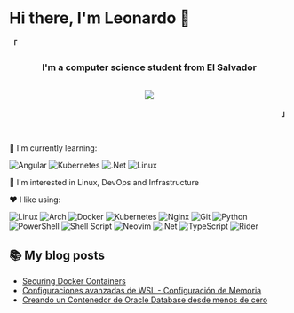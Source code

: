 # Hi there, I'm Leonardo :wave:

<!-- Profile -->
<p align="left"><strong><samp>「</samp></strong></p>
  <h3 align="center">I'm a computer science student from El Salvador</h3>
  <p align="center">
    <samp>
      <br>
        <image src="https://readme-typing-svg.herokuapp.com?font=Fira+Code&pause=1000&color=FB418C&center=true&vCenter=true&width=435&lines=I+love+learning+cool+stuff;I+like+breaking+stuff;I+like+penguins+%3C3;I+love+hacking">
      <br>
    </samp>
  </p>
<p align="right"><strong><samp>」</samp></strong></p>

<br>
<!--
| <img align="center" src="https://github-readme-stats-mu-black-50.vercel.app/api?username=lrivas3&show_icons=true&theme=radical&rank_icon=github" /> | <img align="center" src="https://github-readme-stats-mu-black-50.vercel.app/api/top-langs/?username=lrivas3&layout=compact&theme=radical" /> |
| --------- | ------- |
 -->

<!-- Others -->

:seedling: I'm currently learning:

![Angular](https://img.shields.io/badge/angular-%23DD0031.svg?style=for-the-badge&logo=angular&logoColor=white)
![Kubernetes](https://img.shields.io/badge/kubernetes-%23326ce5.svg?style=for-the-badge&logo=kubernetes&logoColor=white)
![.Net](https://img.shields.io/badge/.NET-5C2D91?style=for-the-badge&logo=.net&logoColor=white)
![Linux](https://img.shields.io/badge/Linux-FCC624?style=for-the-badge&logo=linux&logoColor=black)

:construction: I'm interested in Linux, DevOps and Infrastructure

:hearts: I like using:

![Linux](https://img.shields.io/badge/Linux-FCC624?style=for-the-badge&logo=linux&logoColor=black)
![Arch](https://img.shields.io/badge/Arch%20Linux-1793D1?logo=arch-linux&logoColor=fff&style=for-the-badge)
![Docker](https://img.shields.io/badge/docker-%230db7ed.svg?style=for-the-badge&logo=docker&logoColor=white)
![Kubernetes](https://img.shields.io/badge/kubernetes-%23326ce5.svg?style=for-the-badge&logo=kubernetes&logoColor=white)
![Nginx](https://img.shields.io/badge/nginx-%23009639.svg?style=for-the-badge&logo=nginx&logoColor=white)
![Git](https://img.shields.io/badge/git-%23F05033.svg?style=for-the-badge&logo=git&logoColor=white)
![Python](https://img.shields.io/badge/python-3670A0?style=for-the-badge&logo=python&logoColor=ffdd54)
![PowerShell](https://img.shields.io/badge/PowerShell-%235391FE.svg?style=for-the-badge&logo=powershell&logoColor=white)
![Shell Script](https://img.shields.io/badge/shell_script-%23121011.svg?style=for-the-badge&logo=gnu-bash&logoColor=white)
![Neovim](https://img.shields.io/badge/NeoVim-%2357A143.svg?&style=for-the-badge&logo=neovim&logoColor=white)
![.Net](https://img.shields.io/badge/.NET-5C2D91?style=for-the-badge&logo=.net&logoColor=white)
![TypeScript](https://img.shields.io/badge/typescript-%23007ACC.svg?style=for-the-badge&logo=typescript&logoColor=white)
![Rider](https://img.shields.io/badge/Rider-000000.svg?style=for-the-badge&logo=Rider&logoColor=white&color=black&labelColor=crimson)

<!-- Blog -->

## :books: My blog posts
<!-- BLOG-POST-LIST:START -->
- [Securing Docker Containers](https://lrivas3.hashnode.dev/securing-docker-containers)
- [Configuraciones avanzadas de WSL - Configuración de Memoria](https://lrivas3.hashnode.dev/configuraciones-avanzadas-de-wsl-configuracion-de-memoria)
- [Creando un Contenedor de Oracle Database desde menos de cero](https://lrivas3.hashnode.dev/creando-un-contenedor-de-oracle-database-desde-menos-de-cero)
<!-- BLOG-POST-LIST:END -->
